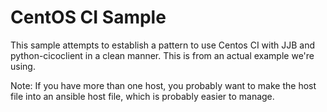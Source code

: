 # CentOS CI Sample

This sample attempts to establish a pattern to use Centos CI with JJB and
python-cicoclient in a clean manner. This is from an actual example we're
using.

Note: If you have more than one host, you probably want to make the host file
into an ansible host file, which is probably easier to manage.
